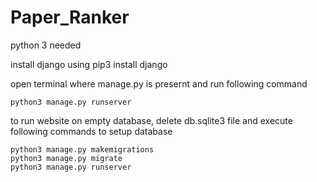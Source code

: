 # Paper_Ranker

python 3 needed

install django using pip3 install django

open terminal where manage.py is presernt and run following command 

	python3 manage.py runserver

to run website on empty database, delete db.sqlite3 file
and execute following commands to setup database

	python3 manage.py makemigrations		
	python3 manage.py migrate
	python3 manage.py runserver




